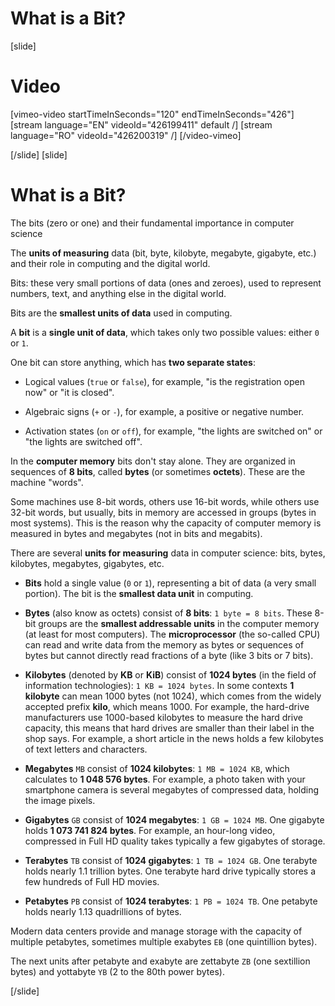 # What is a Bit?
[slide]
# Video

[vimeo-video startTimeInSeconds="120" endTimeInSeconds="426"]
[stream language="EN" videoId="426199411" default /]
[stream language="RO" videoId="426200319"  /]
[/video-vimeo]

[/slide]
[slide]
# What is a Bit?

The bits (zero or one) and their fundamental importance in computer science

The **units of measuring** data (bit, byte, kilobyte, megabyte, gigabyte, etc.) and their role in computing and the digital world.

Bits: these very small portions of data (ones and zeroes), used to represent numbers, text, and anything else in the digital world.

Bits are the **smallest units of data** used in computing.

A **bit** is a **single unit of data**, which takes only two possible values: either `0` or `1`.

One bit can store anything, which has **two separate states**:

- Logical values (`true` or `false`), for example, "is the registration open now" or "it is closed".

- Algebraic signs (`+` or `-`), for example, a positive or negative number.

- Activation states (`on` or `off`), for example, "the lights are switched on" or "the lights are switched off".

In the **computer memory** bits don't stay alone. They are organized in sequences of **8 bits**, called **bytes** (or sometimes **octets**). These are the machine "words". 

Some machines use 8-bit words, others use 16-bit words, while others use 32-bit words, but usually, bits in memory are accessed in groups (bytes in most systems). 
This is the reason why the capacity of computer memory is measured in bytes and megabytes (not in bits and megabits).

There are several **units for measuring** data in computer science: bits, bytes, kilobytes, megabytes, gigabytes, etc.

- **Bits** hold a single value (`0` or `1`), representing a bit of data (a very small portion). The bit is the **smallest data unit** in computing.

- **Bytes** (also know as octets) consist of **8 bits**: `1 byte = 8 bits`. These 8-bit groups are the **smallest addressable units** in the computer memory (at least for most computers). The **microprocessor** (the so-called CPU) can read and write data from the memory as bytes or sequences of bytes but cannot directly read fractions of a byte (like 3 bits or 7 bits).

- **Kilobytes** (denoted by **KB** or **KiB**) consist of **1024 bytes** (in the field of information technologies): `1 KB = 1024 bytes`. In some contexts **1 kilobyte** can mean 1000 bytes (not 1024), which comes from the widely accepted prefix **kilo**, which means 1000. For example, the hard-drive manufacturers use 1000-based kilobytes to measure the hard drive capacity, this means that hard drives are smaller than their label in the shop says. For example, a short article in the news holds a few kilobytes of text letters and characters.

- **Megabytes** `MB` consist of **1024 kilobytes**: `1 MB = 1024 KB`, which calculates to **1 048 576 bytes**. For example, a photo taken with your smartphone camera is several megabytes of compressed data, holding the image pixels. 

- **Gigabytes** `GB` consist of **1024 megabytes**: `1 GB = 1024 MB`. One gigabyte holds **1 073 741 824 bytes**. For example, an hour-long video, compressed in Full HD quality takes typically a few gigabytes of storage. 

- **Terabytes** `TB` consist of **1024 gigabytes**: `1 TB = 1024 GB`. One terabyte holds nearly 1.1 trillion bytes. One terabyte hard drive typically stores a few hundreds of Full HD movies.

- **Petabytes** `PB` consist of **1024 terabytes**: `1 PB = 1024 TB`. One petabyte holds nearly 1.13 quadrillions of bytes.

Modern data centers provide and manage storage with the capacity of multiple petabytes, sometimes multiple exabytes `EB` (one quintillion bytes).

The next units after petabyte and exabyte are zettabyte `ZB` (one sextillion bytes) and yottabyte `YB` (2 to the 80th power bytes).


[/slide]